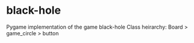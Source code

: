 # black-hole
Pygame implementation of the game black-hole
Class heirarchy:
Board > game_circle > button

